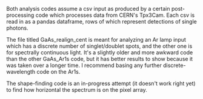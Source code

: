 Both analysis codes assume a csv input as produced by a certain post-processing code which processes data from CERN's Tpx3Cam. Each csv is read in as a pandas dataframe, 
rows of which represent detections of single photons.

The file titled GaAs_realign_cent is meant for analyzing an Ar lamp input which has a discrete number of singlet/doublet spots, and the other one is for spectrally continuous light. It's a slightly older and more awkward code than the other GaAs_Ar1s code, but it has better results to show because it was taken over a longer time. I recommend basing any further discrete-wavelength code on the Ar1s.

The shape-finding code is an in-progress attempt (it doesn't work right yet) to find how horizontal the spectrum is on the pixel array.

